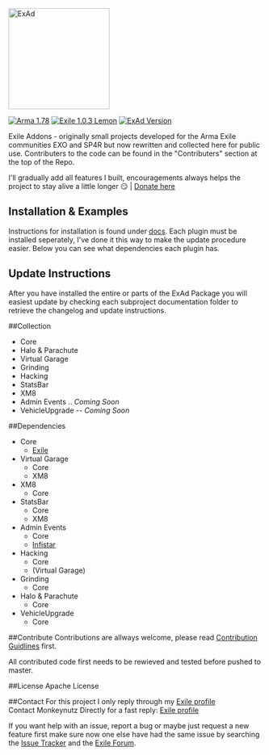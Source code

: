 <img src="logo.png" alt="ExAd" width="200" />

[![Arma 1.78](https://img.shields.io/badge/Arma-1.78-blue.svg)](https://dev.arma3.com/post/spotrep-00076) [![Exile 1.0.3 Lemon](https://img.shields.io/badge/Exile-1.0.3%20Lemon-C72651.svg)](http://www.exilemod.com/topic/22940-103-lemon/) [![ExAd Version](https://img.shields.io/badge/ExAd-v0.10.0%20Broccoli-purple.svg)](http://bjanski.github.io/ExAd/)

Exile Addons - originally small projects developed for the Arma Exile communities EXO and SP4R but now rewritten and collected here for public use. Contributers to the code can be found in the "Contributers" section at the top of the Repo.

I'll gradually add all features I built, encouragements always helps the project to stay alive a little longer :smirk: | [Donate here](https://www.paypal.com/cgi-bin/webscr?cmd=_donations&business=jan%2ebabor%2e383%40gmail%2ecom&lc=GB&item_name=ExAd&currency_code=EUR&bn=PP%2dDonationsBF%3abtn_donate_SM%2egif%3aNonHosted)

## Installation & Examples
Instructions for installation is found under [docs](https://github.com/Bjanski/ExAd/tree/master/docs). 
Each plugin must be installed seperately, I've done it this way to make the update procedure easier. 
Below you can see what dependencies each plugin has. 

## Update Instructions
After you have installed the entire or parts of the ExAd Package you will easiest update by checking each subproject documentation folder to retrieve the changelog and update instructions. 

##Collection
  * Core
  * Halo & Parachute
  * Virtual Garage
  * Grinding
  * Hacking
  * StatsBar
  * XM8
  * Admin Events .. *Coming Soon*
  * VehicleUpgrade -- *Coming Soon*

##Dependencies
* Core
    * [Exile](http://www.exilemod.com/downloads/)
* Virtual Garage
    * Core
    * XM8
* XM8
    * Core
* StatsBar
    * Core
    * XM8
* Admin Events
    * Core
    * [Infistar](https://infistar.de/)
* Hacking
    * Core
    * (Virtual Garage)
* Grinding
    * Core
* Halo & Parachute
    * Core
* VehicleUpgrade
    * Core

##Contribute
Contributions are allways welcome, please read [Contribution Guidlines](CONTRIBUTING.md) first.

All contributed code first needs to be rewieved and tested before pushed to master. 

##License
Apache License

##Contact
For this project I only reply through my [Exile profile](http://www.exilemod.com/profile/7143-janski/)  
Contact Monkeynutz Directly for a fast reply: [Exile profile](http://www.exilemod.com/profile/61794-monkeynutz/)

If you want help with an issue, report a bug or maybe just request a new feature first make sure now one else have had the same issue by searching the [Issue Tracker](https://github.com/Bjanski/ExAd/issues) and the [Exile Forum](http://www.exilemod.com/).
